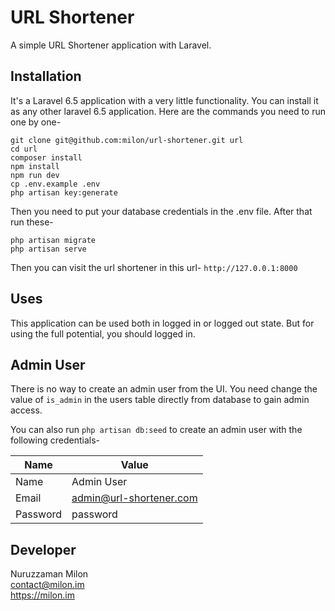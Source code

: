 # URL Shortener

A simple URL Shortener application with Laravel.

## Installation

It's a Laravel 6.5 application with a very little functionality. You can install it as any other laravel 6.5 application. Here are the commands you need to run one by one-

```
git clone git@github.com:milon/url-shortener.git url
cd url
composer install
npm install
npm run dev
cp .env.example .env
php artisan key:generate
```

Then you need to put your database credentials in the .env file. After that run these-

```
php artisan migrate
php artisan serve
```

Then you can visit the url shortener in this url- `http://127.0.0.1:8000`

## Uses

This application can be used both in logged in or logged out state. But for using the full potential, you should logged in.

## Admin User

There is no way to create an admin user from the UI. You need change the value of `is_admin` in the users table directly from database to gain admin access.

You can also run `php artisan db:seed` to create an admin user with the following credentials-

| Name | Value |
|------|-----------|
| Name | Admin User |
| Email | admin@url-shortener.com |
| Password | password |

## Developer

Nuruzzaman Milon<br>
contact@milon.im<br>
<https://milon.im>

